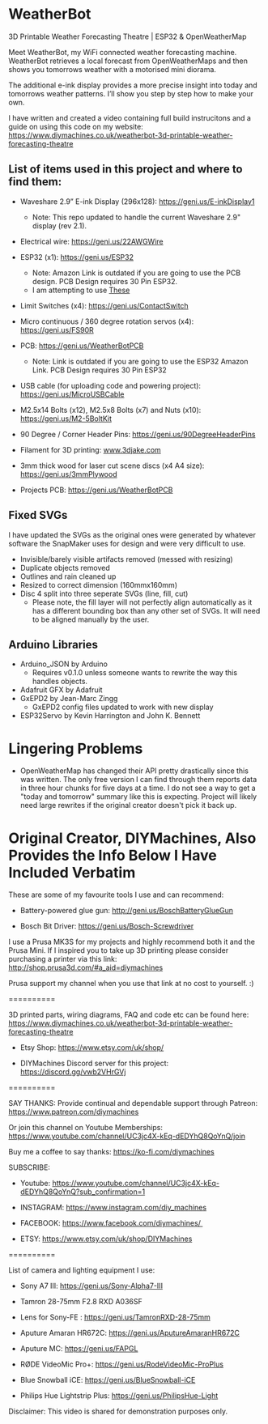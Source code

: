 # WeatherBot
3D Printable Weather Forecasting Theatre | ESP32 &amp; OpenWeatherMap

Meet WeatherBot, my WiFi connected weather forecasting machine. WeatherBot retrieves a local forecast from OpenWeatherMaps and then shows you tomorrows weather with a motorised mini diorama.

The additional e-ink display provides a more precise insight into today and tomorrows weather patterns. I’ll show you step by step how to make your own. 

I have written and created a video containing full build instrucitons and a guide on using this code on my website: https://www.diymachines.co.uk/weatherbot-3d-printable-weather-forecasting-theatre

## List of items used in this project and where to find them:

* Waveshare 2.9” E-ink Display (296x128): https://geni.us/E-inkDisplay1

    * Note: This repo updated to handle the current Waveshare 2.9" display (rev 2.1).

* Electrical wire: https://geni.us/22AWGWire

* ESP32 (x1): https://geni.us/ESP32

    * Note: Amazon Link is outdated if you are going to use the PCB design. PCB Design requires 30 Pin ESP32.
    * I am attempting to use [These](https://www.amazon.com/Development-Microcontroller-Integrated-Antenna-Amplifiers/dp/B09GK74F7N/ref=sr_1_2_sspa?crid=VFRPS8IX7O6F&keywords=esp32+30p&qid=1675775058&sprefix=esp32+30p%2Caps%2C102&sr=8-2-spons&psc=1&spLa=ZW5jcnlwdGVkUXVhbGlmaWVyPUFWUkxEVlhQTTZTN1gmZW5jcnlwdGVkSWQ9QTAxODM2ODUyNEM2MTBMUUM1QTZFJmVuY3J5cHRlZEFkSWQ9QTAwNzMyMDYyMk1HVTU1Tlk0V0tXJndpZGdldE5hbWU9c3BfYXRmJmFjdGlvbj1jbGlja1JlZGlyZWN0JmRvTm90TG9nQ2xpY2s9dHJ1ZQ==)

* Limit Switches (x4): https://geni.us/ContactSwitch

* Micro continuous / 360 degree rotation servos (x4): https://geni.us/FS90R

* PCB: https://geni.us/WeatherBotPCB

    * Note: Link is outdated if you are going to use the ESP32 Amazon Link. PCB Design requires 30 Pin ESP32

* USB cable (for uploading code and powering project): https://geni.us/MicroUSBCable

* M2.5x14 Bolts (x12), M2.5x8 Bolts (x7) and Nuts (x10): https://geni.us/M2-5BoltKit

* 90 Degree / Corner Header Pins: https://geni.us/90DegreeHeaderPins

* Filament for 3D printing: www.3djake.com

* 3mm thick wood for laser cut scene discs (x4 A4 size): https://geni.us/3mmPlywood

* Projects PCB: https://geni.us/WeatherBotPCB 

## Fixed SVGs
I have updated the SVGs as the original ones were generated by whatever software the SnapMaker uses for design and were very difficult to use.
* Invisible/barely visible artifacts removed (messed with resizing)
* Duplicate objects removed
* Outlines and rain cleaned up 
* Resized to correct dimension (160mmx160mm) 
* Disc 4 split into three seperate SVGs (line, fill, cut)
  * Please note, the fill layer will not perfectly align automatically as it has a different bounding box than any other set of SVGs. It will need to be aligned manually by the user.

## Arduino Libraries
* Arduino_JSON by Arduino
    * Requires v0.1.0 unless someone wants to rewrite the way this handles objects.
* Adafruit GFX by Adafruit
* GxEPD2 by Jean-Marc Zingg
    * GxEPD2 config files updated to work with new display
* ESP32Servo by Kevin Harrington and John K. Bennett

# Lingering Problems
* OpenWeatherMap has changed their API pretty drastically since this was written. The only free version I can find through them reports data in three hour chunks for five days at a time. I do not see a way to get a "today and tomorrow" summary like this is expecting. Project will likely need large rewrites if the original creator doesn't pick it back up.

# Original Creator, DIYMachines, Also Provides the Info Below I Have Included Verbatim

These are some of my favourite tools I use and can recommend:

* Battery-powered glue gun: http://geni.us/BoschBatteryGlueGun

* Bosch Bit Driver: https://geni.us/Bosch-Screwdriver 

I use a Prusa MK3S for my projects and highly recommend both it and the Prusa Mini. If I inspired you to take up 3D printing please consider purchasing a printer via this link: http://shop.prusa3d.com/#a_aid=diymachines

Prusa support my channel when you use that link at no cost to yourself. :)

 ==========

3D printed parts, wiring diagrams, FAQ and code etc can be found here: https://www.diymachines.co.uk/weatherbot-3d-printable-weather-forecasting-theatre 

* Etsy Shop: https://www.etsy.com/uk/shop/

* DIYMachines Discord server for this project: https://discord.gg/vwb2VHrGVj

========== 

SAY THANKS: Provide continual and dependable support through Patreon: https://www.patreon.com/diymachines

Or join this channel on Youtube Memberships: https://www.youtube.com/channel/UC3jc4X-kEq-dEDYhQ8QoYnQ/join

Buy me a coffee to say thanks: https://ko-fi.com/diymachines

SUBSCRIBE:

* Youtube: https://www.youtube.com/channel/UC3jc4X-kEq-dEDYhQ8QoYnQ?sub_confirmation=1

* INSTAGRAM: https://www.instagram.com/diy_machines

* FACEBOOK: https://www.facebook.com/diymachines/ 

* ETSY: https://www.etsy.com/uk/shop/DIYMachines

==========

List of camera and lighting equipment I use:

* Sony A7 III: https://geni.us/Sony-Alpha7-III

* Tamron 28-75mm F2.8 RXD A036SF

* Lens for Sony-FE : https://geni.us/TamronRXD-28-75mm

* Aputure Amaran HR672C: https://geni.us/AputureAmaranHR672C

* Aputure MC: https://geni.us/FAPGL

* RØDE VideoMic Pro+: https://geni.us/RodeVideoMic-ProPlus

* Blue Snowball iCE: https://geni.us/BlueSnowball-iCE

* Philips Hue Lightstrip Plus: https://geni.us/PhilipsHue-Light

Disclaimer: This video is shared for demonstration purposes only.
